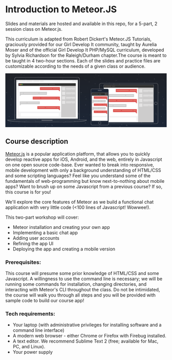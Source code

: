 # Introduction to Meteor.JS

Slides and materials are hosted and available in this repo, for a 5-part, 2 session class on Meteor.js.

This curriculum is adapted from Robert Dickert's Meteor.JS Tutorials, graciously provided for our Girl Develop It community, taught by Aurelia Moser and  of the official Girl Develop It PHP/MySQL curriculum, developed by Sylvia Richardson for the Raleigh/Durham chapter.The course is meant to be taught in 4 two-hour sections. Each of the slides and practice files are customizable according to the needs of a given class or audience.

![chat_screenshot](img/chat-tutorial.png)

## Course description

[Meteor.js](https://www.meteor.com/) is a popular application platform, that allows you to quickly develop reactive apps for iOS, Android, and the web, entirely in Javascript on one open source code-base. Ever wanted to break into responsive, mobile development with only a background understanding of HTML/CSS and some scripting languages? Feel like you understand some of the fundamentals of web-programming but know next-to-nothing about mobile apps? Want to brush up on some Javascript from a previous course? If so, this course is for you!

We'll explore the core features of Meteor as we build a functional chat application with very little code (<100 lines of Javascript! Wowwee!). 

This two-part workshop will cover: 

* Meteor installation and creating your own app 
* Implementing a basic chat app 
* Adding user accounts 
* Refining the app UI 
* Deploying the app and creating a mobile version

### Prerequisites:

This course will presume some prior knowledge of HTML/CSS and some Javascript. A willingness to use the command line is necessary; we will be running some commands for installation, changing directories, and interacting with Meteor's CLI throughout the class. Do not be intimidated, the course will walk you through all steps and you will be provided with sample code to build our course app!

### Tech requirements:

 - Your laptop (with administrative privileges for installing software and a command line interface)
 - A modern web browser - either Chrome or Firefox with Firebug installed.
 - A text editor. We recommend Sublime Text 2 (free; available for Mac, PC, and Linux).
 - Your power supply
